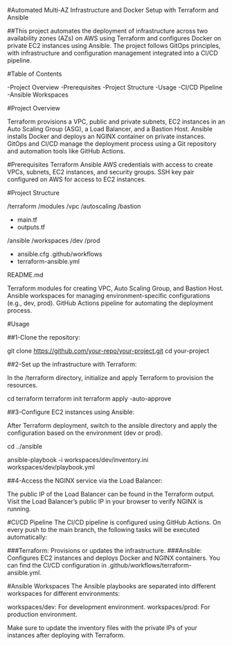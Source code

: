 #Automated Multi-AZ Infrastructure and Docker Setup with Terraform and Ansible

##This project automates the deployment of infrastructure across two availability zones (AZs) on AWS using Terraform and configures Docker on private EC2 instances using Ansible. The project follows GitOps principles, with infrastructure and configuration management integrated into a CI/CD pipeline.

#Table of Contents

-Project Overview
-Prerequisites
-Project Structure
-Usage
-CI/CD Pipeline
-Ansible Workspaces

#Project Overview

Terraform provisions a VPC, public and private subnets, EC2 instances in an Auto Scaling Group (ASG), a Load Balancer, and a Bastion Host.
Ansible installs Docker and deploys an NGINX container on private instances.
GitOps and CI/CD manage the deployment process using a Git repository and automation tools like GitHub Actions.

#Prerequisites
 Terraform
 Ansible
 AWS credentials with access to create VPCs, subnets, EC2 instances, and security groups.
 SSH key pair configured on AWS for access to EC2 instances.

#Project Structure

/terraform
  /modules
    /vpc
    /autoscaling
    /bastion
  - main.tf
  - outputs.tf

/ansible
  /workspaces
    /dev
    /prod
  - ansible.cfg
.github/workflows
  - terraform-ansible.yml

README.md

Terraform modules for creating VPC, Auto Scaling Group, and Bastion Host.
Ansible workspaces for managing environment-specific configurations (e.g., dev, prod).
GitHub Actions pipeline for automating the deployment process.

#Usage

##1-Clone the repository:

 git clone https://github.com/your-repo/your-project.git
 cd your-project

##2-Set up the infrastructure with Terraform:

In the /terraform directory, initialize and apply Terraform to provision the resources.

 cd terraform
 terraform init
 terraform apply -auto-approve

##3-Configure EC2 instances using Ansible:

 After Terraform deployment, switch to the ansible directory and apply the configuration based on the environment (dev or prod).

 cd ../ansible

 ansible-playbook -i workspaces/dev/inventory.ini workspaces/dev/playbook.yml
 
##4-Access the NGINX service via the Load Balancer:

The public IP of the Load Balancer can be found in the Terraform output. Visit the Load Balancer’s public IP in your browser to verify NGINX is running.

#CI/CD Pipeline
The CI/CD pipeline is configured using GitHub Actions. On every push to the main branch, the following tasks will be executed automatically:

###Terraform: Provisions or updates the infrastructure.
###Ansible: Configures EC2 instances and deploys Docker and NGINX containers.
You can find the CI/CD configuration in .github/workflows/terraform-ansible.yml.

#Ansible Workspaces
The Ansible playbooks are separated into different workspaces for different environments:

 workspaces/dev: For development environment.
 workspaces/prod: For production environment. 

Make sure to update the inventory files with the private IPs of your instances after deploying with Terraform.


